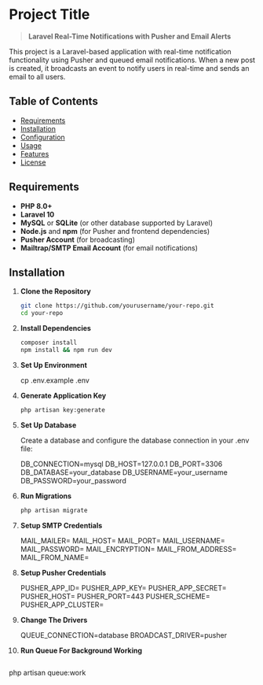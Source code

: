 # Project Title

> **Laravel Real-Time Notifications with Pusher and Email Alerts**

This project is a Laravel-based application with real-time notification functionality using Pusher and queued email notifications. When a new post is created, it broadcasts an event to notify users in real-time and sends an email to all users.

## Table of Contents
- [Requirements](#requirements)
- [Installation](#installation)
- [Configuration](#configuration)
- [Usage](#usage)
- [Features](#features)
- [License](#license)

## Requirements

- **PHP 8.0+**
- **Laravel 10**
- **MySQL** or **SQLite** (or other database supported by Laravel)
- **Node.js** and **npm** (for Pusher and frontend dependencies)
- **Pusher Account** (for broadcasting)
- **Mailtrap/SMTP Email Account** (for email notifications)

## Installation

1. **Clone the Repository**

   ```bash
   git clone https://github.com/yourusername/your-repo.git
   cd your-repo

2. **Install Dependencies**

    ```bash
    composer install
    npm install && npm run dev

3. **Set Up Environment**

    cp .env.example .env

4. **Generate Application Key**

    ```bash
    php artisan key:generate

5. **Set Up Database**

    Create a database and configure the database connection in your .env file:

    DB_CONNECTION=mysql
    DB_HOST=127.0.0.1
    DB_PORT=3306
    DB_DATABASE=your_database
    DB_USERNAME=your_username
    DB_PASSWORD=your_password


6. **Run Migrations**

    ```bash
    php artisan migrate

7. **Setup SMTP Credentials**

    MAIL_MAILER=
    MAIL_HOST=
    MAIL_PORT=
    MAIL_USERNAME=
    MAIL_PASSWORD=
    MAIL_ENCRYPTION=
    MAIL_FROM_ADDRESS=
    MAIL_FROM_NAME=

8. **Setup Pusher Credentials**

    PUSHER_APP_ID=
    PUSHER_APP_KEY=
    PUSHER_APP_SECRET=
    PUSHER_HOST=
    PUSHER_PORT=443
    PUSHER_SCHEME=
    PUSHER_APP_CLUSTER=

9. **Change The Drivers**

    QUEUE_CONNECTION=database
    BROADCAST_DRIVER=pusher

10. **Run Queue For Background Working**

    ```bash
   php artisan queue:work
